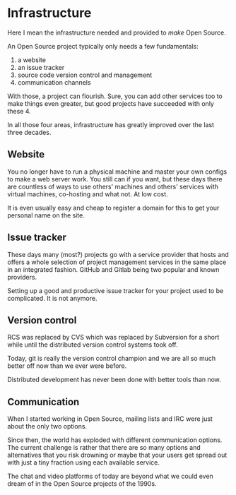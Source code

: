 # Infrastructure

Here I mean the infrastructure needed and provided to *make* Open Source.

An Open Source project typically only needs a few fundamentals:

1. a website
2. an issue tracker
3. source code version control and management
4. communication channels

With those, a project can flourish. Sure, you can add other services too to
make things even greater, but good projects have succeeded with only these 4.

In all those four areas, infrastructure has greatly improved over the last
three decades.

## Website

You no longer have to run a physical machine and master your own configs to
make a web server work. You still can if you want, but these days there are
countless of ways to use others' machines and others' services with virtual
machines, co-hosting and what not. At low cost.

It is even usually easy and cheap to register a domain for this to get your
personal name on the site.

## Issue tracker

These days many (most?) projects go with a service provider that hosts and
offers a whole selection of project management services in the same place in
an integrated fashion. GitHub and Gitlab being two popular and known
providers.

Setting up a good and productive issue tracker for your project used to be
complicated. It is not anymore.

## Version control

RCS was replaced by CVS which was replaced by Subversion for a short while
until the distributed version control systems took off.

Today, git is really the version control champion and we are all so much
better off now than we ever were before.

Distributed development has never been done with better tools than now.

## Communication

When I started working in Open Source, mailing lists and IRC were just about
the only two options.

Since then, the world has exploded with different communication options. The
current challenge is rather that there are so many options and alternatives
that you risk drowning or maybe that your users get spread out with just a
tiny fraction using each available service.

The chat and video platforms of today are beyond what we could even dream of
in the Open Source projects of the 1990s.
